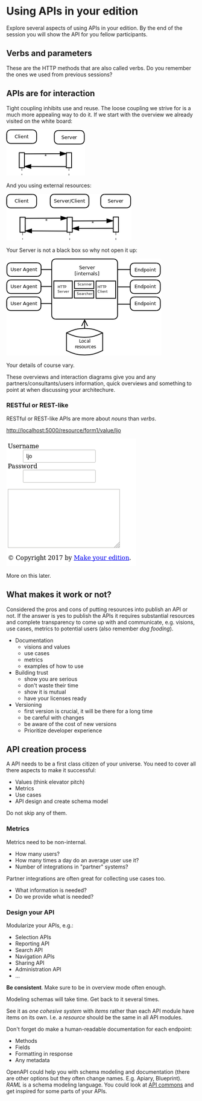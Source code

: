 # Using APIs in your edition
Explore several aspects of using APIs in your edition. By the end of the session you will show the API for you fellow participants.

## Verbs and parameters
These are the HTTP methods that are also called verbs. Do you remember the ones we used from previous sessions?

## APIs are for interaction
Tight coupling inhibits use and reuse. The loose coupling we strive for is a much more appealing way to do it. If we start with the overview we already visited on the white board: 

![Simple Client-Server interaction](images/Client-server-overview.png)

And you using external resources:

![Client-Server and external Client-Server interaction](images/Client-server-external-overview.png)

Your Server is not a black box so why not open it up:

![Server overview and (internals)](images/Server-overview.png)

Your details of course vary.

These overviews and interaction diagrams give you and any partners/consultants/users information, quick overviews and something to point at when discussing your architechure.


### RESTful or REST-like
RESTful or REST-like APIs are more about _nouns_ than _verbs_.

<http://localhost:5000/resource/form1/value/ljo>

![Response from request with prefilled value](images/url-form1-value-response.png)

More on this later.


## What makes it work or not?
Considered the pros and cons of putting resources into publish an API or not.
If the answer is yes to publish the APIs it requires substantial resources and complete transparency to come up with and communicate, e.g. visions, use cases, metrics to potential users (also remember *_dog fooding_*). 

* Documentation
  - visions and values
  - use cases
  - metrics
  - examples of how to use
* Building trust
  - show you are serious
  - don't waste their time
  - show it is mutual
  - have your licenses ready
* Versioning
  - first version is crucial, it will be there for a long time
  - be careful with changes
  - be aware of the cost of new versions
  - Prioritize developer experience

## API creation process
A API needs to be a first class citizen of your universe. You need to cover all there aspects to make it successful: 

* Values (think elevator pitch)
* Metrics
* Use cases
* API design and create schema model

Do not skip any of them.

### Metrics
Metrics need to be non-internal.

* How many users?
* How many times a day do an average user use it?
* Number of integrations in "partner" systems?

Partner integrations are often great for collecting use cases too. 

* What information is needed?
* Do we provide what is needed?

### Design your API
Modularize your APIs, e.g.:

* Selection APIs
* Reporting API
* Search API
* Navigation APIs
* Sharing API
* Administration API
* ...

**Be consistent**. Make sure to be in overview mode often enough.

Modeling schemas will take time. Get back to it several times. 

See it as _one cohesive system_ with _items_ rather than each API module have items on its own. I.e. a _resource_ should be the same in all API modules. 

Don't forget do make a human-readable documentation for each endpoint:

* Methods
* Fields
* Formatting in response
* Any metadata

OpenAPI could help you with schema modeling and documentation (there are other options but they often change names. E.g. Apiary, Blueprint). _RAML_ is a schema modeling language. You could look at [API commons](http://apicommons.org/) and get inspired for some parts of your APIs.
